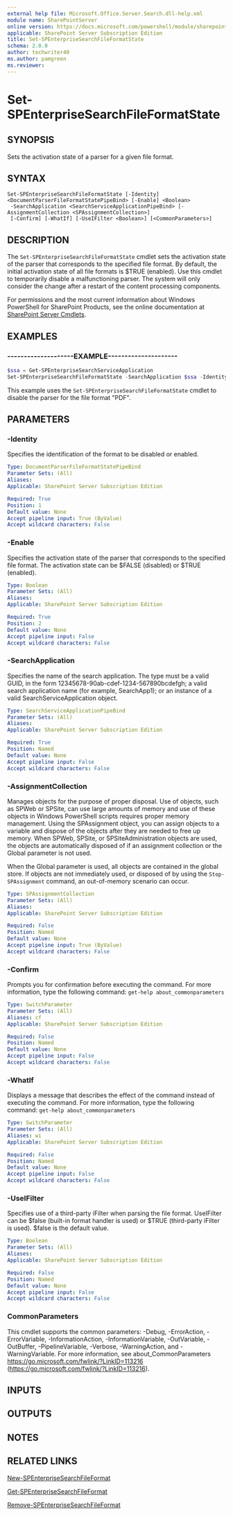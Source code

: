 ```yaml
---
external help file: Microsoft.Office.Server.Search.dll-help.xml
module name: SharePointServer
online version: https://docs.microsoft.com/powershell/module/sharepoint-server/set-spenterprisesearchfileformatstate
applicable: SharePoint Server Subscription Edition
title: Set-SPEnterpriseSearchFileFormatState
schema: 2.0.0
author: techwriter40
ms.author: pamgreen
ms.reviewer:
---
```


# Set-SPEnterpriseSearchFileFormatState

## SYNOPSIS
Sets the activation state of a parser for a given file format.


## SYNTAX

```
Set-SPEnterpriseSearchFileFormatState [-Identity] <DocumentParserFileFormatStatePipeBind> [-Enable] <Boolean>
 -SearchApplication <SearchServiceApplicationPipeBind> [-AssignmentCollection <SPAssignmentCollection>]
 [-Confirm] [-WhatIf] [-UseIFilter <Boolean>] [<CommonParameters>]
```

## DESCRIPTION
The `Set-SPEnterpriseSearchFileFormatState` cmdlet sets the activation state of the parser that corresponds to the specified file format.
By default, the initial activation state of all file formats is $TRUE (enabled).
Use this cmdlet to temporarily disable a malfunctioning parser.
The system will only consider the change after a restart of the content processing components.

For permissions and the most current information about Windows PowerShell for SharePoint Products, see the online documentation at [SharePoint Server Cmdlets](https://docs.microsoft.com/powershell/sharepoint/sharepoint-server/sharepoint-server-cmdlets).


## EXAMPLES

### --------------------EXAMPLE---------------------
```powershell
$ssa = Get-SPEnterpriseSearchServiceApplication
Set-SPEnterpriseSearchFileFormatState -SearchApplication $ssa -Identity PDF -Enable $false
```

This example uses the `Set-SPEnterpriseSearchFileFormatState` cmdlet to disable the parser for the file format "PDF".


## PARAMETERS

### -Identity
Specifies the identification of the format to be disabled or enabled.


```yaml
Type: DocumentParserFileFormatStatePipeBind
Parameter Sets: (All)
Aliases: 
Applicable: SharePoint Server Subscription Edition

Required: True
Position: 1
Default value: None
Accept pipeline input: True (ByValue)
Accept wildcard characters: False
```

### -Enable
Specifies the activation state of the parser that corresponds to the specified file format.
The activation state can be $FALSE (disabled) or $TRUE (enabled).


```yaml
Type: Boolean
Parameter Sets: (All)
Aliases: 
Applicable: SharePoint Server Subscription Edition

Required: True
Position: 2
Default value: None
Accept pipeline input: False
Accept wildcard characters: False
```

### -SearchApplication
Specifies the name of the search application.
The type must be a valid GUID, in the form 12345678-90ab-cdef-1234-567890bcdefgh; a valid search application name (for example, SearchApp1); or an instance of a valid SearchServiceApplication object.


```yaml
Type: SearchServiceApplicationPipeBind
Parameter Sets: (All)
Aliases: 
Applicable: SharePoint Server Subscription Edition

Required: True
Position: Named
Default value: None
Accept pipeline input: False
Accept wildcard characters: False
```

### -AssignmentCollection
Manages objects for the purpose of proper disposal.
Use of objects, such as SPWeb or SPSite, can use large amounts of memory and use of these objects in Windows PowerShell scripts requires proper memory management.
Using the SPAssignment object, you can assign objects to a variable and dispose of the objects after they are needed to free up memory.
When SPWeb, SPSite, or SPSiteAdministration objects are used, the objects are automatically disposed of if an assignment collection or the Global parameter is not used.

When the Global parameter is used, all objects are contained in the global store.
If objects are not immediately used, or disposed of by using the `Stop-SPAssignment` command, an out-of-memory scenario can occur.

```yaml
Type: SPAssignmentCollection
Parameter Sets: (All)
Aliases: 
Applicable: SharePoint Server Subscription Edition

Required: False
Position: Named
Default value: None
Accept pipeline input: True (ByValue)
Accept wildcard characters: False
```

### -Confirm
Prompts you for confirmation before executing the command.
For more information, type the following command: `get-help about_commonparameters`

```yaml
Type: SwitchParameter
Parameter Sets: (All)
Aliases: cf
Applicable: SharePoint Server Subscription Edition

Required: False
Position: Named
Default value: None
Accept pipeline input: False
Accept wildcard characters: False
```

### -WhatIf
Displays a message that describes the effect of the command instead of executing the command.
For more information, type the following command: `get-help about_commonparameters`

```yaml
Type: SwitchParameter
Parameter Sets: (All)
Aliases: wi
Applicable: SharePoint Server Subscription Edition

Required: False
Position: Named
Default value: None
Accept pipeline input: False
Accept wildcard characters: False
```

### -UseIFilter
Specifies use of a third-party iFilter when parsing the file format. UseIFilter can be $false (built-in format handler is used) or $TRUE (third-party iFilter is used). $false is the default value.

```yaml
Type: Boolean
Parameter Sets: (All)
Aliases: 
Applicable: SharePoint Server Subscription Edition

Required: False
Position: Named
Default value: None
Accept pipeline input: False
Accept wildcard characters: False
```

### CommonParameters
This cmdlet supports the common parameters: -Debug, -ErrorAction, -ErrorVariable, -InformationAction, -InformationVariable, -OutVariable, -OutBuffer, -PipelineVariable, -Verbose, -WarningAction, and -WarningVariable. For more information, see about_CommonParameters https://go.microsoft.com/fwlink/?LinkID=113216 (https://go.microsoft.com/fwlink/?LinkID=113216).

## INPUTS

## OUTPUTS

## NOTES

## RELATED LINKS

[New-SPEnterpriseSearchFileFormat](New-SPEnterpriseSearchFileFormat.md)

[Get-SPEnterpriseSearchFileFormat](Get-SPEnterpriseSearchFileFormat.md)

[Remove-SPEnterpriseSearchFileFormat](Remove-SPEnterpriseSearchFileFormat.md)
